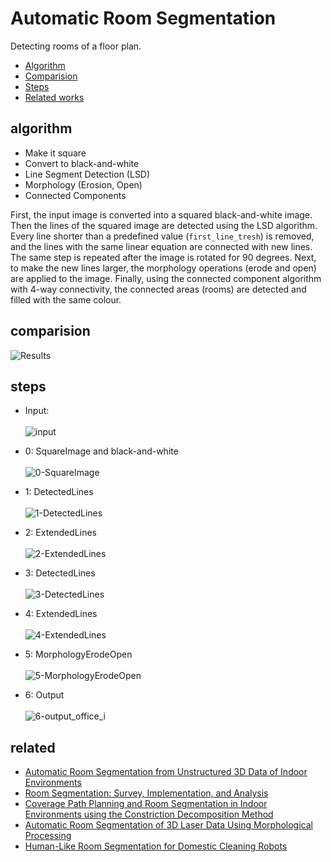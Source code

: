 # Automatic Room Segmentation

Detecting rooms of a floor plan.

- [Algorithm](#algorithm)
- [Comparision](#comparision)
- [Steps](#steps)
- [Related works](#related)

## algorithm

- Make it square
- Convert to black-and-white
- Line Segment Detection (LSD)
- Morphology (Erosion, Open)
- Connected Components

First, the input image is converted into a squared black-and-white image.
Then the lines of the squared image are detected using the LSD algorithm.
Every line shorter than a predefined value (`first_line_tresh`) is removed, and the lines with the same linear equation are connected with new lines.
The same step is repeated after the image is rotated for 90 degrees.
Next, to make the new lines larger, the morphology operations (erode and open) are applied to the image.
Finally, using the connected component algorithm with 4-way connectivity, the connected areas (rooms) are detected and filled with the same colour.

## comparision

![Results](/comparison.png)

## steps

- Input:<br><br>
![input](/Data/office_i.png)

- 0: SquareImage and black-and-white<br><br>
![0-SquareImage](results/office_i/0-SquareImage.png)

- 1: DetectedLines<br><br>
![1-DetectedLines](results/office_i/1-DetectedLines.png)

- 2: ExtendedLines<br><br>
![2-ExtendedLines](results/office_i/2-ExtendedLines.png)

- 3: DetectedLines<br><br>
![3-DetectedLines](results/office_i/3-DetectedLines.png)

- 4: ExtendedLines<br><br>
![4-ExtendedLines](results/office_i/4-ExtendedLines.png)

- 5: MorphologyErodeOpen<br><br>
![5-MorphologyErodeOpen](results/office_i/5-MorphologyErodeOpen.png)

- 6: Output<br><br>
![6-output_office_i](results/office_i/6-output_office_i.png)

## related
- [Automatic Room Segmentation from Unstructured 3D Data of Indoor Environments](https://people.csail.mit.edu/sclaici/publication/room-segmentation/)
- [Room Segmentation: Survey, Implementation, and Analysis](https://ieeexplore.ieee.org/document/7487234)
- [Coverage Path Planning and Room Segmentation in Indoor Environments using the Constriction Decomposition Method](https://uwspace.uwaterloo.ca/bitstream/handle/10012/12240/Brown_Stanley.pdf?sequence=3)
- [Automatic Room Segmentation of 3D Laser Data Using Morphological Processing](https://www.mdpi.com/2220-9964/6/7/206)
- [Human-Like Room Segmentation for Domestic Cleaning Robots](https://www.mdpi.com/2218-6581/6/4/35)
